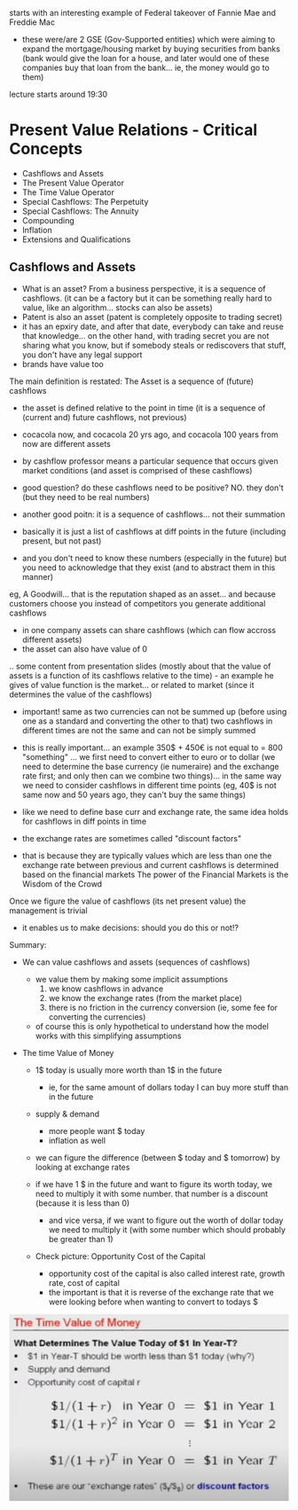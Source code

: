 starts with an interesting example of Federal takeover of Fannie Mae and Freddie Mac
- these were/are 2 GSE (Gov-Supported entities) which were aiming to expand the mortgage/housing market by buying securities from banks (bank would give the loan for a house, and later would one of these companies buy that loan from the bank... ie, the money would go to them)

lecture starts around 19:30
# Present Value Relations - Critical Concepts
* Cashflows and Assets
* The Present Value Operator
* The Time Value Operator
* Special Cashflows: The Perpetuity
* Special Cashflows: The Annuity
* Compounding
* Inflation
* Extensions and Qualifications

## Cashflows and Assets
- What is an asset? From a business perspective, it is a sequence of cashflows. (it can be a factory but it can be something really hard to value, like an algorithm... stocks can also be assets)
- Patent is also an asset (patent is completely opposite to trading secret)
- it has an epxiry date, and after that date, everybody can take and reuse that knowledge... on the other hand, with trading secret you are not sharing what you know, but if somebody steals or rediscovers that stuff, you don't have any legal support
- brands have value too

The main definition is restated: The Asset is a sequence of (future) cashflows
- the asset is defined relative to the point in time (it is a sequence of (current and) future cashflows, not previous)
- cocacola now, and cocacola 20 yrs ago, and cocacola 100 years from now are different assets

- by cashflow professor means a particular sequence that occurs given market conditions (and asset is comprised of these cashflows)
- good question? do these cashflows need to be positive? NO. they don't (but they need to be real numbers)
- another good poitn: it is a sequence of cashflows... not their summation
- basically it is just a list of cashflows at diff points in the future (including present, but not past)
- and you don't need to know these numbers (especially in the future) but you need to acknowledge that they exist (and to abstract them in this manner)

eg, A Goodwill... that is the reputation shaped as an asset... and because customers choose you instead of competitors you generate additional cashflows
- in one company assets can share cashflows (which can flow accross different assets)
- the asset can also have value of 0


.. some content from presentation slides (mostly about that the value of assets is a function of its cashflows relative to the time)
	- an example he gives of value function is the market... or related to market (since it determines the value of the cashflows)
- important! same as two currencies can not be summed up (before using one as a standard and converting the other to that) two cashflows in different times are not the same and can not be simply summed
- this is really important... an example 350$ + 450€ is not equal to = 800 "something" ... we first need to convert either to euro or to dollar (we need to determine the base currency (ie numeraire) and the exchange rate first; and only then can we combine two things)... in the same way we need to consider cashflows in different time points (eg, 40$ is not same now and 50 years ago, they can't buy the same things)
- like we need to define base curr and exchange rate, the same idea holds for cashflows in diff points in time

- the exchange rates are sometimes called "discount factors"
- that is because they are typically values which are less than one
the exchange rate between previous and current cashflows is determined based on the financial markets
The power of the Financial Markets is the Wisdom of the Crowd

Once we figure the value of cashflows (its net present value) the management is trivial
- it enables us to make decisions: should you do this or not!?

Summary:
- We can value cashflows and assets (sequences of cashflows)
   - we value them by making some implicit assumptions
      1. we know cashflows in advance
      2. we know the exchange rates (from the market place)
      3. there is no friction in the currency conversion (ie, some fee for converting the currencies)
   - of course this is only hypothetical to understand how the model works with this simplifying assumptions

- The time Value of Money
  - 1$ today is usually more worth than 1$ in the future
    - ie, for the same amount of dollars today I can buy more stuff than in the future
  - supply & demand
    - more people want $ today
    - inflation as well
  - we can figure the difference (between $ today and $ tomorrow) by looking at exchange rates

  - if we have 1 $ in the future and want to figure its worth today, we need to multiply it with some number. that number is a discount (because it is less than 0)
    - and vice versa, if we want to figure out the worth of dollar today we need to multiply it (with some number which should probably be greater than 1)

  - Check picture: Opportunity Cost of the Capital
    - opportunity cost of the capital is also called interest rate, growth rate, cost of capital
    - the important is that it is reverse of the exchange rate that we were looking before when wanting to convert to todays $

![The Time Value of Money](./assets/2020-09-05-00-14-45.png)
